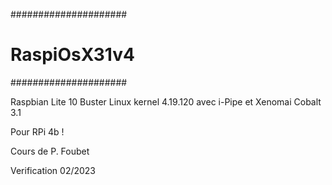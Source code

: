 
#####################
#  RaspiOsX31v4     #
#####################

Raspbian Lite 10 Buster
Linux kernel 4.19.120 avec i-Pipe et Xenomai Cobalt 3.1

Pour RPi 4b !

Cours de P. Foubet

Verification 02/2023
